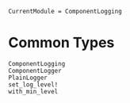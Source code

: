 ```@meta
CurrentModule = ComponentLogging
```

# Common Types

```@docs
ComponentLogging
ComponentLogger
PlainLogger
set_log_level!
with_min_level
```